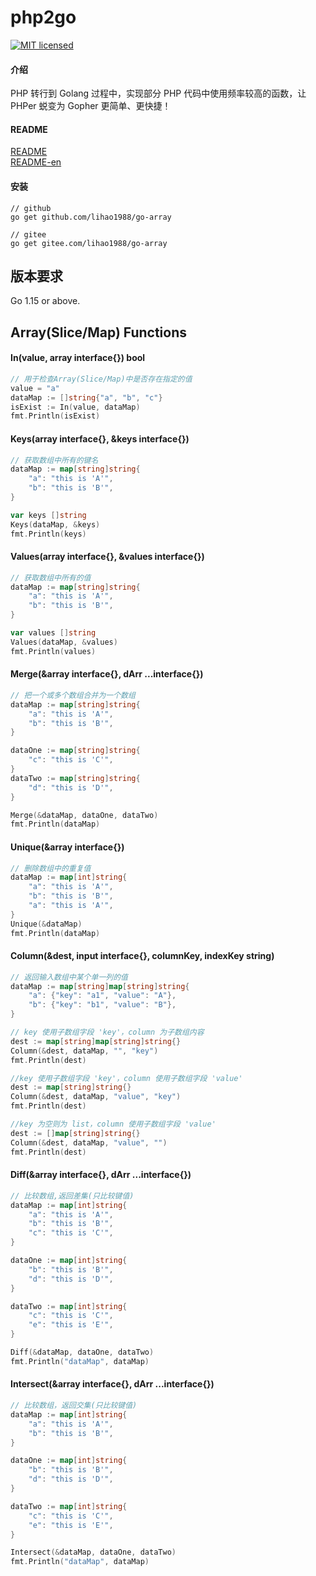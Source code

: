 # php2go

[![MIT licensed][3]][4]

[3]: https://img.shields.io/badge/license-MIT-blue.svg
[4]: LICENSE

#### 介绍
PHP 转行到 Golang 过程中，实现部分 PHP 代码中使用频率较高的函数，让 PHPer 蜕变为 Gopher 更简单、更快捷！

#### README
[README](https://github.com/lihao1988/php2go/blob/main/README.md)  
[README-en](https://github.com/lihao1988/php2go/blob/main/README.en.md)

#### 安装
```shell
// github
go get github.com/lihao1988/go-array

// gitee
go get gitee.com/lihao1988/go-array
```

## 版本要求
Go 1.15 or above.

## Array(Slice/Map) Functions
#### In(value, array interface{}) bool
```go
// 用于检查Array(Slice/Map)中是否存在指定的值
value = "a"
dataMap := []string{"a", "b", "c"}
isExist := In(value, dataMap)
fmt.Println(isExist)
```
#### Keys(array interface{}, &keys interface{})
```go
// 获取数组中所有的键名
dataMap := map[string]string{
    "a": "this is 'A'",
    "b": "this is 'B'",
}

var keys []string
Keys(dataMap, &keys)
fmt.Println(keys)
```
#### Values(array interface{}, &values interface{})
```go
// 获取数组中所有的值
dataMap := map[string]string{
    "a": "this is 'A'",
    "b": "this is 'B'",
}

var values []string
Values(dataMap, &values)
fmt.Println(values)
```
#### Merge(&array interface{}, dArr ...interface{})
```go
// 把一个或多个数组合并为一个数组
dataMap := map[string]string{
    "a": "this is 'A'",
    "b": "this is 'B'",
}

dataOne := map[string]string{
    "c": "this is 'C'",
}
dataTwo := map[string]string{
    "d": "this is 'D'",
}

Merge(&dataMap, dataOne, dataTwo)
fmt.Println(dataMap)
```
#### Unique(&array interface{})
```go
// 删除数组中的重复值
dataMap := map[int]string{
    "a": "this is 'A'",
    "b": "this is 'B'",
    "a": "this is 'A'",
}
Unique(&dataMap)
fmt.Println(dataMap)
```
#### Column(&dest, input interface{}, columnKey, indexKey string)
```go
// 返回输入数组中某个单一列的值
dataMap := map[string]map[string]string{
    "a": {"key": "a1", "value": "A"},
    "b": {"key": "b1", "value": "B"},
}

// key 使用子数组字段 'key'，column 为子数组内容
dest := map[string]map[string]string{}
Column(&dest, dataMap, "", "key")
fmt.Println(dest)

//key 使用子数组字段 'key'，column 使用子数组字段 'value'
dest := map[string]string{}
Column(&dest, dataMap, "value", "key")
fmt.Println(dest)

//key 为空则为 list，column 使用子数组字段 'value'
dest := []map[string]string{}
Column(&dest, dataMap, "value", "")
fmt.Println(dest)
```
#### Diff(&array interface{}, dArr ...interface{})
```go
// 比较数组,返回差集(只比较键值)
dataMap := map[int]string{
    "a": "this is 'A'",
    "b": "this is 'B'",
	"c": "this is 'C'",
}

dataOne := map[int]string{
    "b": "this is 'B'",
    "d": "this is 'D'",
}

dataTwo := map[int]string{
    "c": "this is 'C'",
    "e": "this is 'E'",
}

Diff(&dataMap, dataOne, dataTwo)
fmt.Println("dataMap", dataMap)
```
#### Intersect(&array interface{}, dArr ...interface{})
```go
// 比较数组，返回交集(只比较键值)
dataMap := map[int]string{
    "a": "this is 'A'",
    "b": "this is 'B'",
}

dataOne := map[int]string{
    "b": "this is 'B'",
    "d": "this is 'D'",
}

dataTwo := map[int]string{
    "c": "this is 'C'",
    "e": "this is 'E'",
}

Intersect(&dataMap, dataOne, dataTwo)
fmt.Println("dataMap", dataMap)
```